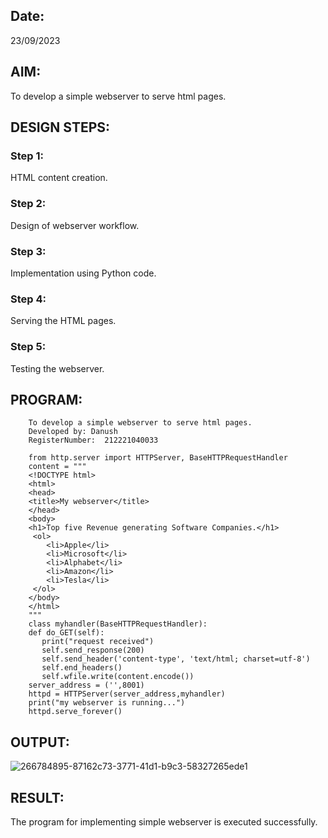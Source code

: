 ## Date:
23/09/2023

## AIM:
To develop a simple webserver to serve html pages.

## DESIGN STEPS:
### Step 1: 
HTML content creation.

### Step 2:
Design of webserver workflow.

### Step 3:
Implementation using Python code.

### Step 4:
Serving the HTML pages.

### Step 5:
Testing the webserver.

## PROGRAM:

        To develop a simple webserver to serve html pages.
        Developed by: Danush
        RegisterNumber:  212221040033

        from http.server import HTTPServer, BaseHTTPRequestHandler
        content = """
        <!DOCTYPE html>
        <html>
        <head>
        <title>My webserver</title>
        </head>
        <body>
        <h1>Top five Revenue generating Software Companies.</h1>
         <ol>
            <li>Apple</li>
            <li>Microsoft</li>
            <li>Alphabet</li>
            <li>Amazon</li>
            <li>Tesla</li>
         </ol>
        </body>
        </html>
        """
        class myhandler(BaseHTTPRequestHandler):
        def do_GET(self):
           print("request received")
           self.send_response(200)
           self.send_header('content-type', 'text/html; charset=utf-8')
           self.end_headers()
           self.wfile.write(content.encode())
        server_address = ('',8001)
        httpd = HTTPServer(server_address,myhandler)
        print("my webserver is running...")
        httpd.serve_forever()



## OUTPUT:
![266784895-87162c73-3771-41d1-b9c3-58327265ede1](https://github.com/danush564/simplewebserver/assets/98585166/38879e2a-0bda-4f66-9ff0-c2317f1c1d69)



## RESULT:
The program for implementing simple webserver is executed successfully.
